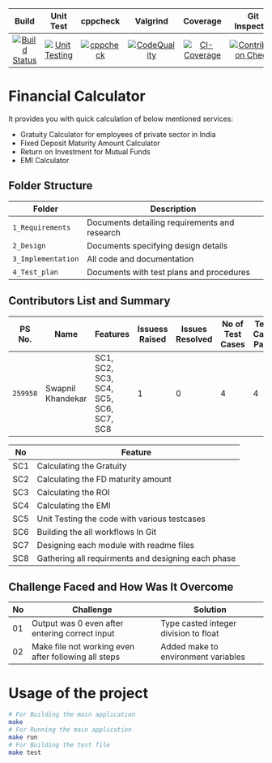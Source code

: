 

|Build|Unit Test|cppcheck|Valgrind|Coverage|Git Inspector|
|:--:|:--:|:--:|:--:|:--:|:--:|
| [![Build Status](https://github.com/swapnilkhandekar999/financialcalculator/actions/workflows/cbuild.yml/badge.svg)](https://github.com/swapnilkhandekar999/financialcalculator/actions/workflows/cbuild.yml) | [![Unit Testing](https://github.com/swapnilkhandekar999/financialcalculator/actions/workflows/unitTesting.yml/badge.svg)](https://github.com/swapnilkhandekar999/financialcalculator/actions/workflows/unitTesting.yml) |[![cppcheck](https://github.com/swapnilkhandekar999/financialcalculator/actions/workflows/cppcheck.yml/badge.svg)](https://github.com/swapnilkhandekar999/financialcalculator/actions/workflows/cppcheck.yml)| [![CodeQuality](https://github.com/swapnilkhandekar999/financialcalculator/actions/workflows/dynamic_code_quality.yml/badge.svg)](https://github.com/swapnilkhandekar999/financialcalculator/actions/workflows/dynamic_code_quality.yml) | [![CI-Coverage](https://github.com/swapnilkhandekar999/financialcalculator/actions/workflows/coverage.yml/badge.svg)](https://github.com/swapnilkhandekar999/financialcalculator/actions/workflows/coverage.yml) |[![Contribution Check](https://github.com/swapnilkhandekar999/financialcalculator/actions/workflows/gitinspector.yml/badge.svg)](https://github.com/swapnilkhandekar999/financialcalculator/actions/workflows/gitinspector.yml)|



# Financial Calculator

It provides you with quick calculation of below mentioned services:

* Gratuity Calculator for employees of private sector in India
* Fixed Deposit Maturity Amount Calculator
* Return on Investment for Mutual Funds
* EMI Calculator

## Folder Structure
Folder             | Description
-------------------| -----------------------------------------
`1_Requirements`   | Documents detailing requirements and research
`2_Design`         | Documents specifying design details
`3_Implementation` | All code and documentation
`4_Test_plan`      | Documents with test plans and procedures
## Contributors List and Summary
PS No. |  Name   |    Features    | Issuess Raised |Issues Resolved|No of Test Cases|Test Case Pass
---------|-------------|----------------|----------------|---------------|-------------|--------------
`259958` | Swapnil Khandekar  | SC1, SC2, SC3, SC4, SC5, SC6, SC7, SC8| 1   | 0  | 4   | 4     

| No |Feature  |
|--|--|
| SC1 |Calculating the Gratuity  |
| SC2 |Calculating the FD maturity amount |
| SC3 |Calculating the ROI |
| SC4 |Calculating the EMI |
| SC5 |Unit Testing the code with various testcases |
| SC6 |Building the all workflows In Git |
| SC7 |Designing each module with readme files |
| SC8 |Gathering all requirments and designing each phase |
## Challenge Faced and How Was It Overcome
| No |Challenge  | Solution
|--|--|--|
| 01 | Output was 0 even after entering correct input  | Type casted integer division to float  |
| 02 | Make file not working even after following all steps  | Added make to environment variables  |
# Usage of the project
```sh
# For Building the main application
make
# For Running the main application
make run
# For Building the test file
make test
```
